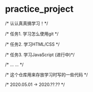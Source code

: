 # practice_project
/* 认认真真搞学习！*/

/* 任务1. 学习怎么使用git */

/* 任务2. 学习HTML/CSS */

/* 任务3. 学习JavaScript (进行中)*/

/* ... ... */

/* 这个仓库用来存放学习时写的一些代码 */

/* 2020.05.01 -> 2020.??.?? */
